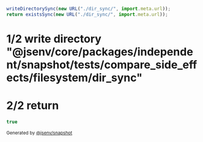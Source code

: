```js
writeDirectorySync(new URL("./dir_sync/", import.meta.url));
return existsSync(new URL("./dir_sync/", import.meta.url));
```

# 1/2 write directory "@jsenv/core/packages/independent/snapshot/tests/compare_side_effects/filesystem/dir_sync"

# 2/2 return

```js
true
```

<sub>
  Generated by <a href="https://github.com/jsenv/core/tree/main/packages/independent/snapshot">@jsenv/snapshot</a>
</sub>